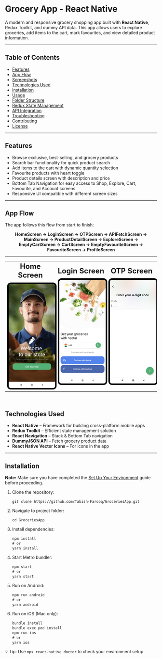 # Grocery App - React Native

<p>A modern and responsive grocery shopping app built with <strong>React Native</strong>, Redux Toolkit, and dummy API data. This app allows users to explore groceries, add items to the cart, mark favourites, and view detailed product information.</p>

<hr />

## Table of Contents

<ul>
  <li><a href="#features">Features</a></li>
  <li><a href="#app-flow">App Flow</a></li>
  <li><a href="#screenshots">Screenshots</a></li>
  <li><a href="#technologies-used">Technologies Used</a></li>
  <li><a href="#installation">Installation</a></li>
  <li><a href="#usage">Usage</a></li>
  <li><a href="#folder-structure">Folder Structure</a></li>
  <li><a href="#redux-state-management">Redux State Management</a></li>
  <li><a href="#api-integration">API Integration</a></li>
  <li><a href="#troubleshooting">Troubleshooting</a></li>
  <li><a href="#contributing">Contributing</a></li>
  <li><a href="#license">License</a></li>
</ul>

<hr />

## Features

<ul>
  <li>Browse exclusive, best-selling, and grocery products</li>
  <li>Search bar functionality for quick product search</li>
  <li>Add items to the cart with dynamic quantity selection</li>
  <li>Favourite products with heart toggle</li>
  <li>Product details screen with description and price</li>
  <li>Bottom Tab Navigation for easy access to Shop, Explore, Cart, Favourite, and Account screens</li>
  <li>Responsive UI compatible with different screen sizes</li>
</ul>

<hr />

## App Flow

<p>The app follows this flow from start to finish:</p>

<div style="text-align:center;">
  <strong>HomeScreen → LoginScreen → OTPScreen → APIFetchScreen → MainScreen → ProductDetailScreen → ExploreScreen → EmptyCartScreen → CartScreen → EmptyFavouriteScreen → FavouriteScreen → ProfileScreen</strong>
</div>


<hr />

<div align="center">

  <!-- Row 1 -->
  <table>
    <tr>
      <td align="center">
        <div style="font-size:24px; font-weight:bold; margin-bottom:10px;">Home Screen</div>
        <img src="./src/assets/screenshots/HomeScreen.jpg" width="250" style="border:5px solid black; border-radius:12px;" />
      </td>
      <td align="center">
        <div style="font-size:24px; font-weight:bold; margin-bottom:10px;">Login Screen</div>
        <img src="./src/assets/screenshots/LoginScreen.jpg" width="250" style="border:5px solid black; border-radius:12px;" />
      </td>
      <td align="center">
        <div style="font-size:24px; font-weight:bold; margin-bottom:10px;">OTP Screen</div>
        <img src="./src/assets/screenshots/OTPScreen.jpg" width="250" style="border:5px solid black; border-radius:12px;" />
      </td>
    </tr>
  </table>

  <br/>
</div>



## Technologies Used

<ul>
  <li><strong>React Native</strong> – Framework for building cross-platform mobile apps</li>
  <li><strong>Redux Toolkit</strong> – Efficient state management solution</li>
  <li><strong>React Navigation</strong> – Stack & Bottom Tab navigation</li>
  <li><strong>DummyJSON API</strong> – Fetch grocery product data</li>
  <li><strong>React Native Vector Icons</strong> – For icons in the app</li>
</ul>

<hr />

## Installation

<p><strong>Note:</strong> Make sure you have completed the <a href="https://reactnative.dev/docs/environment-setup">Set Up Your Environment</a> guide before proceeding.</p>

<ol>
  <li>Clone the repository:
    <pre><code>git clone https://github.com/Tabish-Farooq/GroceriesApp.git</code></pre>
  </li>
  <li>Navigate to project folder:
    <pre><code>cd GroceriesApp</code></pre>
  </li>
  <li>Install dependencies:
    <pre><code>npm install
# or
yarn install</code></pre>
  </li>
  <li>Start Metro bundler:
    <pre><code>npm start
# or
yarn start</code></pre>
  </li>
  <li>Run on Android:
    <pre><code>npm run android
# or
yarn android</code></pre>
  </li>
  <li>Run on iOS (Mac only):
    <pre><code>bundle install
bundle exec pod install
npm run ios
# or
yarn ios</code></pre>
  </li>
</ol>

<p>💡 Tip: Use <code>npx react-native doctor</code> to check your environment setup</p>
